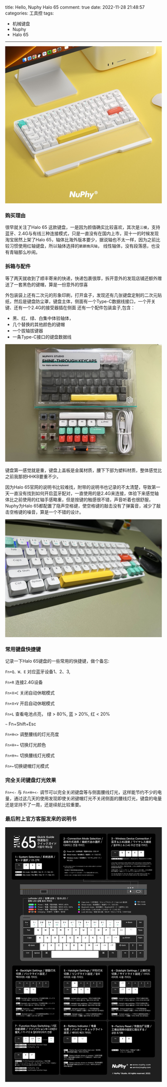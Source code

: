 title: Hello, Nuphy Halo 65
comment: true
date: 2022-11-28 21:48:57
categories: 工具控
tags: 
  - 机械键盘
  - Nuphy 
  - Halo 65
---

![Halo65](/uploads/Halo65.jpg)

### 购买理由
很早就关注了Halo 65 这款键盘，一是因为颜值确实比较喜欢，其次是`三模`，支持蓝牙、2.4G与有线三种连接模式，只是一直没有在国内上市，双十一的时候发现淘宝居然上架了Halo 65，轴体比海外版本要少，据说轴也不太一样，因为之前比较习惯使用红轴键盘，所以轴体选择的`簌簌晚风轴`， 线性轴体，没有段落感，也没有青轴那么吵闹。

### 拆箱与配件
等了两天就收到了顺丰寄来的快递，快递包裹很厚，拆开意外的发现店铺还额外赠送了一套黑色的键帽，算是一份意外的惊喜

外包装袋上还有二次元的形象印刷，打开盒子，发现还有几张键盘定制的二次元贴纸，然后是键盘防尘罩，键盘主体，侧面有一个Type-C数据线接口，一个开关键、还有一个2.4G的接受器插在侧面
还有一个配件包装盒子,包含：
- 黑、红、绿、白集中体验轴体， 
- 几个替换的其他颜色的键帽
- 一个拔轴拔键器
- 一条Type-C接口的键盘数据线

![配件与赠送的键帽](/uploads/caps.jpg)

键盘第一感觉就是重，键盘上盖板是金属材质，腰下下部为塑料材质，整体感觉比之前我那把HHKB要重不少。


因为Halo 65官网的说明书比较难找，附带的说明书也记录的不太清楚，导致第一天一直没有找到如何开启蓝牙配对，一直使用的是2.4G来连接，体验下来感觉轴体比之前使用的红轴手感略重，但是按键的触感很不错，声音听着也很舒服，Nuphy为Halo 65都配置了隐声空格键，使空格键的敲击没有了弹簧音，减少了敲击空格键的噪音，算是一个不错的设计。

![键盘一览](/uploads/keyboard-halo65.JPG)


### 常用键盘快捷键
记录一下Halo 65键盘的一些常用的快捷键，做个备忘:

`Fn+Q、W、E` 对应蓝牙设备1、2、3,

`Fn+R` 连接2.4G设备

`Fn+X+C` 关闭自动休眠模式

`Fn+X+V` 开启自动休眠模式

`Fn+L` 查看电池点亮， 绿 > 80%,  蓝 > 20%, 红 < 20%

`~` Fn+Shift+Esc

`Fn+H<>` 调整腰线的灯光亮度

`Fn+H+→` 切换灯光颜色

`Fn+H+←` 切换腰线灯光模式

`Fn+←`切换键帽灯光模式


### 完全关闭键盘灯光效果
`Fn+<-` 与 `Fn+H+<-` 调节可以完全关闭键盘等与侧面腰线灯光，这样能节约不少的电量，通过这几天的使用发现即使关闭键帽灯光不关闭侧面的腰线灯光，键盘的电量还是坚持不了一周，还是续航比较重要。

### 最后附上官方客服发来的说明书
![Halo 65 说明书](/uploads/Halo65-intro.png)